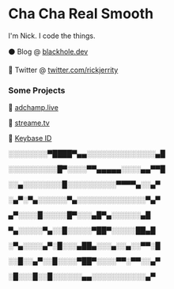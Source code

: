 # Cha Cha Real Smooth

I'm Nick. I code the things.

⚫ Blog @ [blackhole.dev](https://blackhole.dev)

🐤 Twitter @ [twitter.com/rickjerrity](https://twitter.com/rickjerrity)

### Some Projects

👑 [adchamp.live](https://adchamp.live)

🎥 [streame.tv](https://streame.tv)

🔑 [Keybase ID](https://github.com/rickjerrity/keybase-id)

░░░░░░░░▀████▀▄▄░░░░░░░░░░░░░░▄█

░░░░░░░░░░█▀░░░░▀▀▄▄▄▄▄░░░░▄▄▀▀█

░░▄░░░░░░░░█░░░░░░░░░░▀▀▀▀▄░░▄▀

░▄▀░▀▄░░░░░░▀▄░░░░░░░░░░░░░░▀▄▀

▄▀░░░░█░░░░░█▀░░░▄█▀▄░░░░░░▄█

▀▄░░░░░▀▄░░█░░░░░▀██▀░░░░░██▄█

░▀▄░░░░▄▀░█░░░▄██▄░░░▄░░▄░░▀▀░█

░░█░░▄▀░░█░░░░▀██▀░░░░▀▀░▀▀░░▄▀

░█░░░█░░█░░░░░░▄▄░░░░░░░░░░░▄▀
